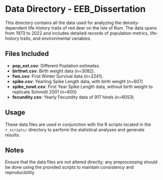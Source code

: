 # Data Directory - EEB_Dissertation

This directory contains all the data used for analyzing the density-dependent life-history traits of red deer on the Isle of Rum. The data spans from 1973 to 2022 and includes detailed records of population metrics, life-history traits, and environmental variables.

## Files Included

- **pop_est.csv**: Different Poplation estimates.
- **birthwt.csv**: Birth weight data (n=3082).
- **fws.csv**: First Winter Survival data (n=2241).
- **spike.csv**: Yearling Spike Length data, with birth weight (n=607)
- **spike_nowt.csv**: First Year Spike Length data, without birth weight to replicate Schmidt 2001 (n=800)
- **fecundity.csv**: Yearly Fecundity data of 917 hinds (n=6053)


## Usage

These data files are used in conjunction with the R scripts located in the `r_scripts/` directory to perform the statistical analyses and generate results.

## Notes

Ensure that the data files are not altered directly; any preprocessing should be done using the provided scripts to maintain consistency and reproducibility.

